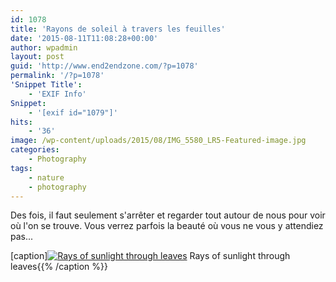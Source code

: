 ```yaml
---
id: 1078
title: 'Rayons de soleil à travers les feuilles'
date: '2015-08-11T11:08:28+00:00'
author: wpadmin
layout: post
guid: 'http://www.end2endzone.com/?p=1078'
permalink: '/?p=1078'
'Snippet Title':
    - 'EXIF Info'
Snippet:
    - '[exif id="1079"]'
hits:
    - '36'
image: /wp-content/uploads/2015/08/IMG_5580_LR5-Featured-image.jpg
categories:
    - Photography
tags:
    - nature
    - photography
---
```


Des fois, il faut seulement s'arrêter et regarder tout autour de nous pour voir où l'on se trouve. Vous verrez parfois la beauté où vous ne vous y attendiez pas...

\[caption\][![Rays of sunlight through leaves](https://www.end2endzone.com/wp-content/uploads/2015/08/IMG_5580_LR5-300x200.jpg)](https://www.flickr.com/photos/154618444@N05/36871014724/in/dateposted-public/) Rays of sunlight through leaves{{% /caption %}}

